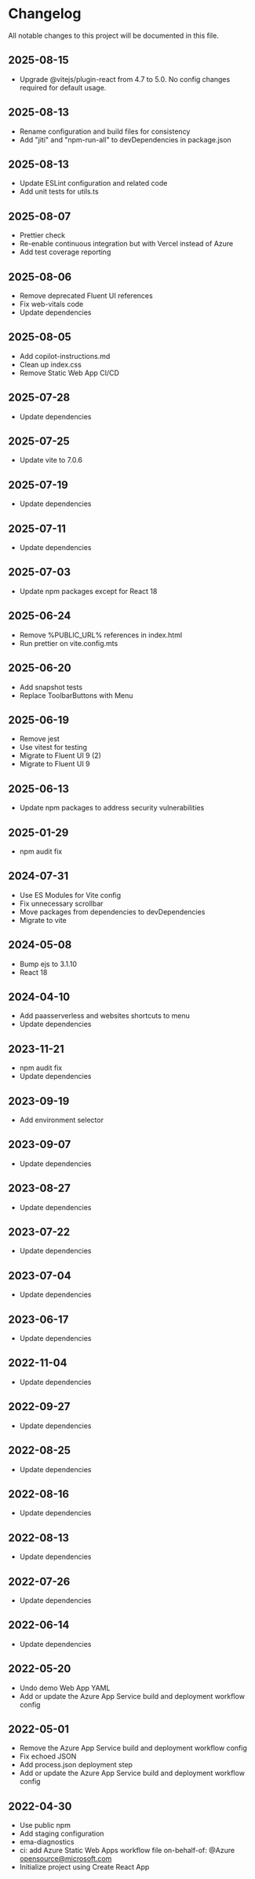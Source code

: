 # Changelog

All notable changes to this project will be documented in this file.

## 2025-08-15

- Upgrade @vitejs/plugin-react from 4.7 to 5.0. No config changes required for default usage.

## 2025-08-13

- Rename configuration and build files for consistency
- Add "jiti" and "npm-run-all" to devDependencies in package.json

## 2025-08-13

- Update ESLint configuration and related code
- Add unit tests for utils.ts

## 2025-08-07

- Prettier check
- Re-enable continuous integration but with Vercel instead of Azure
- Add test coverage reporting

## 2025-08-06

- Remove deprecated Fluent UI references
- Fix web-vitals code
- Update dependencies

## 2025-08-05

- Add copilot-instructions.md
- Clean up index.css
- Remove Static Web App CI/CD

## 2025-07-28

- Update dependencies

## 2025-07-25

- Update vite to 7.0.6

## 2025-07-19

- Update dependencies

## 2025-07-11

- Update dependencies

## 2025-07-03

- Update npm packages except for React 18

## 2025-06-24

- Remove %PUBLIC_URL% references in index.html
- Run prettier on vite.config.mts

## 2025-06-20

- Add snapshot tests
- Replace ToolbarButtons with Menu

## 2025-06-19

- Remove jest
- Use vitest for testing
- Migrate to Fluent UI 9 (2)
- Migrate to Fluent UI 9

## 2025-06-13

- Update npm packages to address security vulnerabilities

## 2025-01-29

- npm audit fix

## 2024-07-31

- Use ES Modules for Vite config
- Fix unnecessary scrollbar
- Move packages from dependencies to devDependencies
- Migrate to vite

## 2024-05-08

- Bump ejs to 3.1.10
- React 18

## 2024-04-10

- Add paasserverless and websites shortcuts to menu
- Update dependencies

## 2023-11-21

- npm audit fix
- Update dependencies

## 2023-09-19

- Add environment selector

## 2023-09-07

- Update dependencies

## 2023-08-27

- Update dependencies

## 2023-07-22

- Update dependencies

## 2023-07-04

- Update dependencies

## 2023-06-17

- Update dependencies

## 2022-11-04

- Update dependencies

## 2022-09-27

- Update dependencies

## 2022-08-25

- Update dependencies

## 2022-08-16

- Update dependencies

## 2022-08-13

- Update dependencies

## 2022-07-26

- Update dependencies

## 2022-06-14

- Update dependencies

## 2022-05-20

- Undo demo Web App YAML
- Add or update the Azure App Service build and deployment workflow config

## 2022-05-01

- Remove the Azure App Service build and deployment workflow config
- Fix echoed JSON
- Add process.json deployment step
- Add or update the Azure App Service build and deployment workflow config

## 2022-04-30

- Use public npm
- Add staging configuration
- ema-diagnostics
- ci: add Azure Static Web Apps workflow file on-behalf-of: @Azure opensource@microsoft.com
- Initialize project using Create React App
